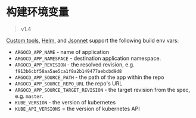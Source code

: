 # 构建环境变量

> v1.4

[Custom tools](config-management-plugins.md), [Helm](helm.md), and [Jsonnet](jsonnet.md) support the following build env vars:

* `ARGOCD_APP_NAME` - name of application
* `ARGOCD_APP_NAMESPACE` - destination application namespace.
* `ARGOCD_APP_REVISION` - the resolved revision, e.g. `f913b6cbf58aa5ae5ca1f8a2b149477aebcbd9d8`
* `ARGOCD_APP_SOURCE_PATH` - the path of the app within the repo
* `ARGOCD_APP_SOURCE_REPO_URL` the repo's URL
* `ARGOCD_APP_SOURCE_TARGET_REVISION` - the target revision from the spec, e.g. `master`.
* `KUBE_VERSION` - the version of kubernetes
* `KUBE_API_VERSIONS` = the version of kubernetes API